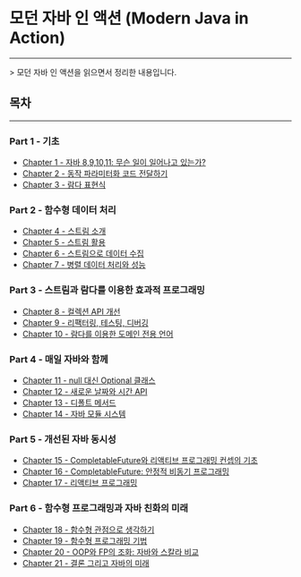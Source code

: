 # 모던 자바 인 액션 (Modern Java in Action)
<hr>
> 모던 자바 인 액션을 읽으면서 정리한 내용입니다.

## 목차
<hr>

### Part 1 - 기초
- [Chapter 1 - 자바 8,9,10,11: 무슨 일이 일어나고 있는가?](https://github.com/naekang/Only-Java/blob/main/Modern-Java/summary/part_01/%EC%9E%90%EB%B0%94%208%2C%209%2C%2010%2C%2011%20:%20%EB%AC%B4%EC%8A%A8%20%EC%9D%BC%EC%9D%B4%20%EC%9D%BC%EC%96%B4%EB%82%98%EA%B3%A0%20%EC%9E%88%EB%8A%94%EA%B0%80.md)
- [Chapter 2 - 동작 파라미터화 코드 전달하기]()
- [Chapter 3 - 람다 표현식]()

### Part 2 - 함수형 데이터 처리
- [Chapter 4 - 스트림 소개]()
- [Chapter 5 - 스트림 활용]()
- [Chapter 6 - 스트림으로 데이터 수집]()
- [Chapter 7 - 병렬 데이터 처리와 성능]()

### Part 3 - 스트림과 람다를 이용한 효과적 프로그래밍
- [Chapter 8 - 컬렉션 API 개선]()
- [Chapter 9 - 리팩터링, 테스팅, 디버깅]()
- [Chapter 10 - 람다를 이용한 도메인 전용 언어]()

### Part 4 - 매일 자바와 함께
- [Chapter 11 - null 대신 Optional 클래스]()
- [Chapter 12 - 새로운 날짜와 시간 API]()
- [Chapter 13 - 디폴트 메서드]()
- [Chapter 14 - 자바 모듈 시스템]()

### Part 5 - 개선된 자바 동시성
- [Chapter 15 - CompletableFuture와 리액티브 프로그래밍 컨셉의 기초]()
- [Chapter 16 - CompletableFuture: 안정적 비동기 프로그래밍]()
- [Chapter 17 - 리액티브 프로그래밍]()

### Part 6 - 함수형 프로그래밍과 자바 친화의 미래
- [Chapter 18 - 함수형 관점으로 생각하기]()
- [Chapter 19 - 함수형 프로그래밍 기법]()
- [Chapter 20 - OOP와 FP의 조화: 자바와 스칼라 비교]()
- [Chapter 21 - 결론 그리고 자바의 미래]()